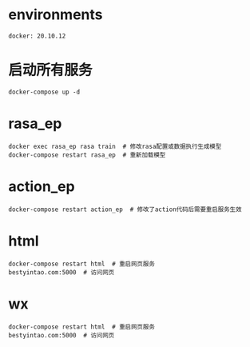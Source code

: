 # environments
```shell
docker: 20.10.12
```

# 启动所有服务
```shell
docker-compose up -d
```

# rasa_ep
```shell
docker exec rasa_ep rasa train  # 修改rasa配置或数据执行生成模型
docker-compose restart rasa_ep  # 重新加载模型
```

# action_ep
```shell
docker-compose restart action_ep  # 修改了action代码后需要重启服务生效
```

# html
```shell
docker-compose restart html  # 重启网页服务
bestyintao.com:5000  # 访问网页
```

# wx
```shell
docker-compose restart html  # 重启网页服务
bestyintao.com:5000  # 访问网页
```


